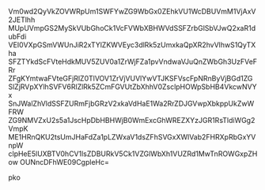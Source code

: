 Vm0wd2QyVkZOVWRpUm1SWFYwZG9WbGx0ZEhkVU1WcDBUVmM1VjAxV2JETlhh
MUpUVmpGS2MySkVUbGhoCk1VcFVWbXBHWVdSSFZrbGlSbVJwQ2xaR1dubFdi
VEI0VXpGSmVWUnJiR2xTYlZKWVEyc3dlRk5zUmxkaQpXR2hvVlhwS1QyTXha
SFZTYkdScFVteHdkMUV5ZUV0a1ZrWjFZa1pvVndwaVJuQnZWbGh3UzFVeFRr
ZFgKYmtwaFVteGFjRlZ0TlVOV1ZrVjVUVlYwVTJKSFVscFpNRnByVjBGd1ZG
SlZjRVpXYlhSVFV6RlZlRk5ZCmFGVUtZbXhhV0ZsclpHOWpSbHB4VkcwNVYx
SnJWalZhVldSSFZURmFjbGRzV2xkaVdHaE1Wa2RrZDJGVwpXbkppUkZwWFRW
ZG9NMVZxU2s5a1JscHpDbHBHWjB0WmExcGhWREZXYzJGR1RsTldiWGg2VmpK
ME1HRnQKU2tsUmJHaFdZa1pLZWxaV1dsZFhSVGxXWlVab2FHRXpRbGxYVnpW
clpHeE5lUXBTV0hCV1lsZDBURkV5Ck1VZGlWbXh1VUZRd1MwTnROWGxpZHow
OUNncDFhWE09CgpleHc=

pko